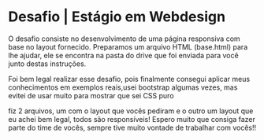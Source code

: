 <h1>Desafio | Estágio em Webdesign</h1>
<p>O desafio consiste no desenvolvimento de uma página responsiva com base no layout fornecido.
Preparamos um arquivo HTML (base.html) para lhe ajudar, ele se encontra na pasta do drive que foi enviada para você junto destas instruções.</p>
<p><p>Foi bem legal realizar esse desafio, pois finalmente consegui aplicar meus conhecimentos em exemplos reais,usei bootstrap algumas vezes, mas evitei de usar muito para mostrar que sei CSS puro</p>
fiz 2 arquivos, um com o layout que vocês pediram e o outro um layout que eu achei bem legal, todos são responsíveis! Espero muito que consiga fazer parte do time de vocês, sempre tive muito vontade de trabalhar com vocês!!
<p>
